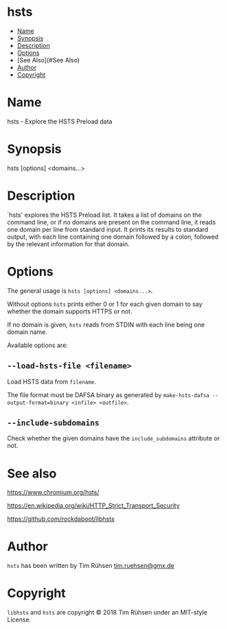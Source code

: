 # hsts

* [Name](#Name)
* [Synopsis](#Synopsis)
* [Description](#Description)
* [Options](#Options)
* [See Also](#See Also)
* [Author](#Author)
* [Copyright](#Copyright)


# <a name="Name"/>Name

  hsts - Explore the HSTS Preload data

# <a name="Synopsis"/>Synopsis

  hsts [options] <domains...>

# <a name="Description"/>Description

  `hsts' explores the HSTS Preload list.  It takes a list of domains on the command line, or if no domains are present on
  the command line, it reads one domain per line from standard input.  It prints its results  to  standard  output,  with
  each line containing one domain followed by a colon, followed by the relevant information for that domain.

# <a name="Options"/>Options

  The general usage is `hsts [options] <domains...>`.

  Without options `hsts` prints either 0 or 1 for each given domain to say whether the domain supports
  HTTPS or not.

  If no domain is given, `hsts` reads from STDIN with each line being one domain name.

  Available options are:

## `--load-hsts-file <filename>`

  Load HSTS data from `filename`.
  
  The file format must be DAFSA binary as generated by `make-hsts-dafsa --output-format=binary <infile> <outfile>`.

## `--include-subdomains`

  Check whether the given domains have the `include_subdomains` attribute or not.

# <a name="See also"/>See also

   https://www.chromium.org/hsts/

   https://en.wikipedia.org/wiki/HTTP_Strict_Transport_Security

   https://github.com/rockdaboot/libhsts

# <a name="Author"/>Author

  `hsts` has been written by Tim Rühsen <tim.ruehsen@gmx.de>

# <a name="Copyright"/>Copyright

  `libhsts` and `hsts` are copyright © 2018 Tim Rühsen under an MIT-style License.
